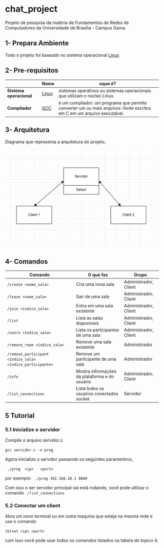 # chat_project
Projeto de pesquisa da matéria de Fundamentos de Redes de Computadores da Universidade de Brasília - Campus Gama.

## 1- Prepara Ambiente

Todo o projeto foi baseado no sistema operacional [Linux](https://ubuntu.com/download/desktop)

## 2-  Pre-requisitos

|   | Nome  | oque é?|
|--|----|---|
|**Sistema operacional** | [Linux](https://ubuntu.com/download/desktop) | sistemas operativos ou sistemas operacionais que utilizam o núcleo Linux.|
|**Compilador**          | [GCC]()   |  é um compilador: um programa que permite converter um ou mais arquivos-fonte escritos em C em um arquivo executável.|

##  3- Arquitetura

Diagrama que representa a arquitetura do projeto.

![Imagem](./images/Capturar.PNG)


## 4- Comandos


| Comando | O que faz | Grupo |
|---------|-----------|-------|
| ``/create <nome_sala> `` | Cria uma nova sala  | Administrador, Client|
| ``/leave <nome_sala>`` | Sair de uma sala| Administrador, Client | 
| ``/join <índice_sala>``| Entra em uma sala existente| Administrador, Client|
| ``/list `` | Lista as salas disponíveis | Administrador, Client  |
| ``/users <índice_sala> ``  | Lista os participantes de uma sala | Administrador, Client |
| ``/remove_room <índice_sala> `` | Remove uma sala existente | Administrador |
| ``/remove_participant <índice_sala> <índice_participante>`` | Remove um participante de uma sala | Administrador  |
| ``/info``  | Mostra informações da plataforma e do usuário |  Administrador, Client  |
| ``/list_connections`` | Lista todos os usuarios conectados socket | Servidor |


## 5 Tutorial

### 5.1 Inicialize o servidor 

Compile o arquivo servidor.c

`` gcc servidor.c -o prog ``

Agora inicialize o servidor passando os seguintes paramentros, 

`` ./prog  <ip>   <port>``

por exemplo: `` ./prog 192.168.10.1 8000``

Com isso o ser servidor principal vai está rodando, você pode ultilzar o comando ``` /list_connections```

### 5.2 Conectar um client

Abra um novo terminal ou em outra maquina que esteja na mesma rede e use o comando

`` telnet <ip> <port> ``

com isso você pode usar todos os comandos listados na tabela do topico 4.